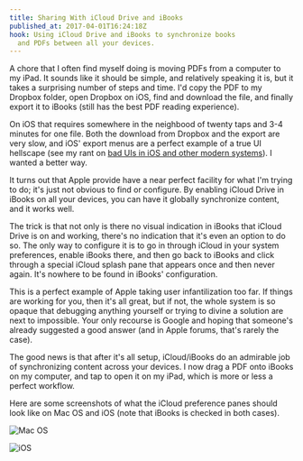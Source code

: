 ```yaml
---
title: Sharing With iCloud Drive and iBooks
published_at: 2017-04-01T16:24:18Z
hook: Using iCloud Drive and iBooks to synchronize books
  and PDFs between all your devices.
---
```


A chore that I often find myself doing is moving PDFs from
a computer to my iPad. It sounds like it should be simple,
and relatively speaking it is, but it takes a surprising
number of steps and time. I'd copy the PDF to my Dropbox
folder, open Dropbox on iOS, find and download the file,
and finally export it to iBooks (still has the best PDF
reading experience).

On iOS that requires somewhere in the neighbood of twenty
taps and 3-4 minutes for one file. Both the download from
Dropbox and the export are very slow, and iOS' export menus
are a perfect example of a true UI hellscape (see my rant
on [bad UIs in iOS and other modern systems](/interfaces)).
I wanted a better way.

It turns out that Apple provide have a near perfect
facility for what I'm trying to do; it's just not obvious
to find or configure. By enabling iCloud Drive in iBooks on
all your devices, you can have it globally synchronize
content, and it works well.

The trick is that not only is there no visual indication in
iBooks that iCloud Drive is on and working, there's no
indication that it's even an option to do so. The only way
to configure it is to go in through iCloud in your system
preferences, enable iBooks there, and then go back to
iBooks and click through a special iCloud splash pane that
appears once and then never again. It's nowhere to be found
in iBooks' configuration.

This is a perfect example of Apple taking user
infantilization too far. If things are working for you,
then it's all great, but if not, the whole system is so
opaque that debugging anything yourself or trying to divine
a solution are next to impossible. Your only recourse is
Google and hoping that someone's already suggested a good
answer (and in Apple forums, that's rarely the case).

The good news is that after it's all setup, iCloud/iBooks
do an admirable job of synchronizing content across your
devices. I now drag a PDF onto iBooks on my computer, and
tap to open it on my iPad, which is more or less a perfect
workflow.

Here are some screenshots of what the iCloud preference
panes should look like on Mac OS and iOS (note that iBooks
is checked in both cases).

![Mac OS](/assets/fragments/apple-sharing/icloud-macos.png)

![iOS](/assets/fragments/apple-sharing/icloud-ios.png)

